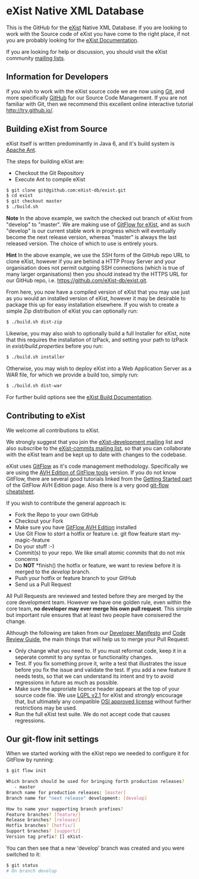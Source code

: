 eXist Native XML Database
=========================

This is the GitHub for the [eXist](http://www.exist-db.org "eXist") Native XML Database. If you are looking to work with the Source code of eXist you have come to the right place, if not you are probably looking for the [eXist Documentation](http://www.exist-db.org/exist/apps/doc/ "Documentation of eXist").

If you are looking for help or discussion, you should visit the eXist community [mailing lists](http://www.exist-db.org/exist/apps/doc/getting-help.xml "eXist Mailing Lists").

Information for Developers
--------------------------
If you wish to work with the eXist source code we are now using [Git](http://git-scm.org "Git SCM"), and more specifically [GitHub](http://www.github.com) for our Source Code Management. If you are not familiar with Git, then we recommend this excellent online interactive tutorial http://try.github.io/.

Building eXist from Source
--------------------------
eXist itself is written predominantly in Java 6, and it's build system is [Apache Ant](http://ant.apache.org/ "The Apache Ant Project").

The steps for building eXist are:
- Checkout the Git Repository
- Execute Ant to compile eXist

```bash
$ git clone git@github.com:eXist-db/exist.git
$ cd exist
$ git checkout master
$ ./build.sh
```

**Note** In the above example, we switch the checked out branch of eXist from "develop" to "master". We are making use of [GitFlow for eXist](#contributing-to-exist), and as such "develop" is our current stable work in progress which will eventually become the next release version, whereas "master" is always the last released version. The choice of which to use is entirely yours.

**Hint** In the above example, we use the SSH form of the GitHub repo URL to clone eXist, however if you are behind a HTTP Proxy Server and your organisation does not permit outgoing SSH connections (which is true of many larger organisations) then you should instead try the HTTPS URL for our GitHub repo, i.e. https://github.com/eXist-db/exist.git.

From here, you now have a compiled version of eXist that you may use just as you would an installed version of eXist, however it may be desirable to package this up for easy installation elsewhere. If you wish to create a simple Zip distribution of eXist you can optionally run:
```bash
$ ./build.sh dist-zip
```

Likewise, you may also wish to optionally build a full Installer for eXist, note that this requires the installation of IzPack, and setting your path to IzPack in *exist/build.properties* before you run:

```bash
$ ./build.sh installer
```

Otherwise, you may wish to deploy eXist into a Web Application Server as a WAR file, for which we provide a build too, simply run:

```bash
$ ./build.sh dist-war
```

For further build options see the [eXist Build Documentation](http://www.exist-db.org/exist/apps/doc/building.xml "How to build eXist").

Contributing to eXist
---------------------
We welcome all contributions to eXist.

We strongly suggest that you join the [eXist-development mailing](https://lists.sourceforge.net/lists/listinfo/exist-development "eXist Development Mailing List") list and also subscribe to the [eXist-commits mailing list](https://lists.sourceforge.net/lists/listinfo/exist-commits "eXist SCM Commits Mailing List"), so that you can collaborate with the eXist team and be kept up to date with changes to the codebase.

eXist uses [GitFlow](http://nvie.com/git-model) as it's code management methodology. Specifically we are using the [AVH Edition of GitFlow tools](https://github.com/petervanderdoes/gitflow) version.
If you do not know GitFlow, there are several good tutorials linked from the [Getting Started part](https://github.com/petervanderdoes/gitflow#getting-started) of the GitFlow AVH Edition page. Also there is a very good [git-flow cheatsheet](http://danielkummer.github.io/git-flow-cheatsheet/).

If you wish to contribute the general approach is:

- Fork the Repo to your own GitHub
- Checkout your Fork
- Make sure you have [GitFlow AVH Edition](https://github.com/petervanderdoes/gitflow) installed
- Use Git Flow to *start* a hotfix or feature i.e. git flow feature start my-magic-feature
- Do your stuff :-)
- Commit(s) to your repo. We like small atomic commits that do not mix concerns
- Do **NOT** *finish() the hotfix or feature, we want to review before it is merged to the *develop* branch.
- Push your hotfix or feature branch to your GitHub
- Send us a Pull Request

All Pull Requests are reviewed and tested before they are merged by the core development team.
However we have one golden rule, even within the core team, **no developer may ever merge his own pull request**. This simple but important rule ensures that at least two people have consisered the change. 

Although the following are taken from our [Developer Manifesto](http://www.exist-db.org/exist/apps/doc/devguide_manifesto.xml "eXist Project Developer Manifesto") and [Code Review Guide](http://www.exist-db.org/exist/apps/doc/devguide_codereview.xml "eXist Project Code Review Guide"), the main things that will help us to merge your Pull Request:

- Only change what you need to. If you must reformat code, keep it in a seperate commit to any syntax or functionality changes.
- Test. If you fix something prove it, write a test that illustrates the issue before you fix the issue and validate the test. If you add a new feature it needs tests, so that we can understand its intent and try to avoid regressions in future as much as possible.
- Make sure the approriate licence header appears at the top of your source code file. We use [LGPL v2.1](http://opensource.org/licenses/LGPL-2.1 "The GNU Lesser General Public License, version 2.1") for eXist and *strongly* encourage that, but ultimately any compatible [OSI approved license](http://opensource.org/licenses "Open Source Licenses") without further restrictions may be used.
- Run the full eXist test suite. We do not accept code that causes regressions.

Our git-flow init settings
--------------------------
When we started working with the eXist repo we needed to configure it for GitFlow by running:

```bash
$ git flow init

Which branch should be used for bringing forth production releases?
   - master
Branch name for production releases: [master] 
Branch name for "next release" development: [develop] 

How to name your supporting branch prefixes?
Feature branches? [feature/] 
Release branches? [release/] 
Hotfix branches? [hotfix/] 
Support branches? [support/] 
Version tag prefix? [] eXist-
```

You can then see that a new 'develop' branch was created and you were switched to it:

```bash
$ git status
# On branch develop
```